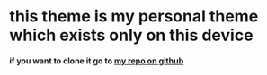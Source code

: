 # this theme is my personal theme which exists only on this device

#### if you want to clone it go to [my repo on github](https://github.com/hanbalahmed/my-vscode-theme)
